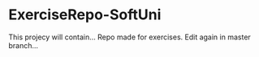 # ExerciseRepo-SoftUni
This projecy will contain...
Repo made for exercises.
Edit again in master branch...

